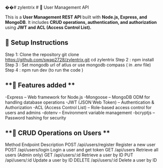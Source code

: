 ��#   z y l e n t r i x 
 
 # 🚀 User Management API

This is a **User Management REST API** built with **Node.js, Express, and MongoDB**. It includes **CRUD operations, authentication, and authorization** using **JWT and ACL (Access Control List).**

## **📌 Setup Instructions**
Step 1: Clone the repository 
  git clone https://github.com/swap2728/zylentrix.git
  cd zylentrix
Step 2 : npm install
Step 3 : Set mongodb url of atlus or use mongodb compass ( in .env file)
Step 4 : npm run dev (to run the code )



## **📌 Features added **
-Express – Web framework for Node.js
-Mongoose – MongoDB ODM for handling database operations
-JWT (JSON Web Token) – Authentication & Authorization
-ACL (Access Control List) – Role-based access control for users and admins
-dotenv – Environment variable management
-bcryptjs – Password hashing for security



## **📌 CRUD Operations on Users **
Method          	Endpoint	                 Description
POST            	/api/users/register	       Register a new user
POST            	/api/users/login	         Login a user and get token
GET             	/api/users	               Retrieve all users (Admin only)
GET	              /api/users/:id	           Retrieve a user by ID
PUT	              /api/users/:id	           Update a user by ID
DELETE	          /api/users/:id	           Delete a user by ID
